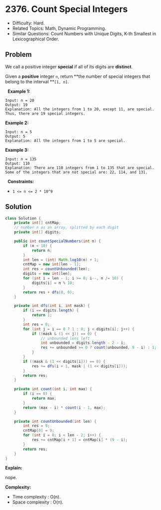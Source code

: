# 2376. Count Special Integers

- Difficulty: Hard.
- Related Topics: Math, Dynamic Programming.
- Similar Questions: Count Numbers with Unique Digits, K-th Smallest in Lexicographical Order.

## Problem

We call a positive integer **special** if all of its digits are **distinct**.

Given a **positive** integer ```n```, return **the number of special integers that belong to the interval **```[1, n]```.

 
**Example 1:**

```
Input: n = 20
Output: 19
Explanation: All the integers from 1 to 20, except 11, are special. Thus, there are 19 special integers.
```

**Example 2:**

```
Input: n = 5
Output: 5
Explanation: All the integers from 1 to 5 are special.
```

**Example 3:**

```
Input: n = 135
Output: 110
Explanation: There are 110 integers from 1 to 135 that are special.
Some of the integers that are not special are: 22, 114, and 131.
```

 
**Constraints:**


	
- ```1 <= n <= 2 * 10^9```



## Solution

```java
class Solution {
    private int[] cntMap;
    // number n as an array, splitted by each digit
    private int[] digits;

    public int countSpecialNumbers(int n) {
        if (n < 10) {
            return n;
        }
        int len = (int) Math.log10(n) + 1;
        cntMap = new int[len - 1];
        int res = countUnbounded(len);
        digits = new int[len];
        for (int i = len - 1; i >= 0; i--, n /= 10) {
            digits[i] = n % 10;
        }
        return res + dfs(0, 0);
    }

    private int dfs(int i, int mask) {
        if (i == digits.length) {
            return 1;
        }
        int res = 0;
        for (int j = i == 0 ? 1 : 0; j < digits[i]; j++) {
            if ((mask & (1 << j)) == 0) {
                // unbounded lens left
                int unbounded = digits.length - 2 - i;
                res += unbounded >= 0 ? count(unbounded, 9 - i) : 1;
            }
        }
        if ((mask & (1 << digits[i])) == 0) {
            res += dfs(i + 1, mask | (1 << digits[i]));
        }
        return res;
    }

    private int count(int i, int max) {
        if (i == 0) {
            return max;
        }
        return (max - i) * count(i - 1, max);
    }

    private int countUnbounded(int len) {
        int res = 9;
        cntMap[0] = 9;
        for (int i = 0; i < len - 2; i++) {
            res += cntMap[i + 1] = cntMap[i] * (9 - i);
        }
        return res;
    }
}
```

**Explain:**

nope.

**Complexity:**

* Time complexity : O(n).
* Space complexity : O(n).
